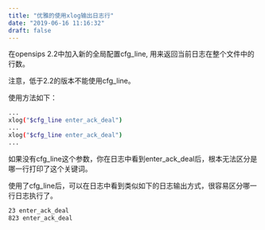 ```yaml
---
title: "优雅的使用xlog输出日志行"
date: "2019-06-16 11:16:32"
draft: false
---
```

在opensips 2.2中加入新的全局配置cfg_line, 用来返回当前日志在整个文件中的行数。

注意，低于2.2的版本不能使用cfg_line。

使用方法如下：

```bash
...
xlog("$cfg_line enter_ack_deal")
...
xlog("$cfg_line enter_ack_deal")
...
```

如果没有cfg_line这个参数，你在日志中看到enter_ack_deal后，根本无法区分是哪一行打印了这个关键词。

使用了cfg_line后，可以在日志中看到类似如下的日志输出方式，很容易区分哪一行日志执行了。

```bash
23 enter_ack_deal
823 enter_ack_deal
```


